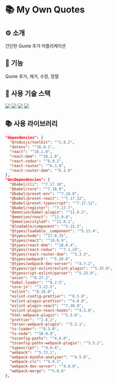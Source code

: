 # 📚 **My Own Quotes**

## **⚙️ 소개**

간단한 Quote 추가 어플리케이션

## **🧮 기능**

Quote 추가, 제거, 수정, 정렬

## **🔨 사용 기술 스택**

<img src="https://img.shields.io/badge/React-61DAFB?style=for-the-badge&logo=react&logoColor=white">
<img src="https://img.shields.io/badge/TypeScript-3178C6?style=for-the-badge&logo=typescript&logoColor=white">
<img src="https://img.shields.io/badge/Redux&nbsp;Toolkit-764ABC?style=for-the-badge&logo=redux&logoColor=white">
<img src="https://img.shields.io/badge/Firebase-FFCA28?style=for-the-badge&logo=firebase&logoColor=white">

## **📚 사용 라이브러리**

```JSON
"dependencies": {
  "@reduxjs/toolkit": "^1.8.2",
  "dotenv": "^16.0.1",
  "react": "^18.1.0",
  "react-dom": "^18.1.0",
  "react-redux": "^8.0.2",
  "react-router": "^6.3.0",
  "react-router-dom": "^6.3.0"
},
"devDependencies": {
  "@babel/cli": "^7.17.10",
  "@babel/core": "^7.18.0",
  "@babel/preset-env": "^7.18.0",
  "@babel/preset-react": "^7.17.12",
  "@babel/preset-typescript": "^7.17.12",
  "@babel/register": "^7.17.7",
  "@emotion/babel-plugin": "^11.9.2",
  "@emotion/react": "^11.9.0",
  "@emotion/styled": "^11.8.1",
  "@loadable/component": "^5.15.2",
  "@types/loadable__component": "^5.13.4",
  "@types/node": "^17.0.35",
  "@types/react": "^18.0.9",
  "@types/react-dom": "^18.0.4",
  "@types/react-redux": "^7.1.24",
  "@types/react-router-dom": "^5.3.3",
  "@types/webpack": "^5.28.0",
  "@types/webpack-dev-server": "^4.7.2",
  "@typescript-eslint/eslint-plugin": "^5.25.0",
  "@typescript-eslint/parser": "^5.25.0",
  "axios": "^0.27.2",
  "babel-loader": "^8.2.5",
  "core-js": "^3.22.5",
  "eslint": "^8.16.0",
  "eslint-config-prettier": "^8.5.0",
  "eslint-plugin-prettier": "^4.0.0",
  "eslint-plugin-react": "^7.30.0",
  "eslint-plugin-react-hooks": "^4.5.0",
  "html-webpack-plugin": "^5.5.0",
  "prettier": "^2.6.2",
  "terser-webpack-plugin": "^5.3.1",
  "ts-loader": "^9.3.0",
  "ts-node": "^10.8.0",
  "tsconfig-paths": "^4.0.0",
  "tsconfig-paths-webpack-plugin": "^3.5.2",
  "typescript": "^4.6.4",
  "webpack": "^5.72.1",
  "webpack-bundle-analyzer": "^4.5.0",
  "webpack-cli": "^4.9.2",
  "webpack-dev-server": "^4.9.0",
  "webpack-merge": "^5.8.0"
},
```
